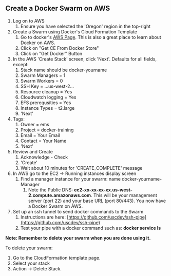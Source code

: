 ## Create a Docker Swarm on AWS

1. Log on to AWS
    1. Ensure you have selected the 'Oregon' region in the top-right
2. Create a Swarm using Docker's Cloud Formation Template
    1. Go to docker's [AWS Page](https://www.docker.com/docker-aws).
    This is also a great place to learn about Docker on AWS.
    2. Click on "Get CE From Docker Store"
    3. Click on "Get Docker" Button
3. In the AWS 'Create Stack' screen, click 'Next'.
Defaults for all fields, except:
    1. Stack name should be docker-yourname
    2. Swarm Managers = 1
    3. Swarm Workers = 0
    4. SSH Key = ...us-west-2...
    5. Resource cleanup = Yes
    6. Cloudwatch logging = Yes
    7. EFS prerequsities = Yes
    8. Instance Types = t2.large
    9. 'Next'
4. Tags:
    1. Owner = ems
    2. Project = docker-training
    3. Email = Your Email
    4. Contact = Your Name
    5. 'Next'
5. Review and Create
    1. Acknowledge - Check
    2. 'Create'
    3. Wait about 10 minutes for 'CREATE_COMPLETE' message
6. In AWS go to the EC2 -> Running instances display screen
    1. Find a manager instance for your swarm: name docker-yourname-Manager
        1. Note the Public DNS: **ec2-xx-xx-xx-xx.us-west-2.compute.amazonaws.com**.
        This will be your management server (port 22)
        and your base URL (port 80/443).
        You now have a Docker Swarm on AWS.
7. Set up an ssh tunnel to send docker commands to the Swarm
    1. Instructions are here:
[https://github.com/uscdev/ssh-pipe](https://github.com/uscdev/ssh-pipe)
    2. Test your pipe with a docker command such as:
    **docker service ls**

**Note: Remember to delete your swarm when you are done using
it.**

To delete your swarm:
1. Go to the CloudFormation template page.
2. Select your stack
3. Action -> Delete Stack.
